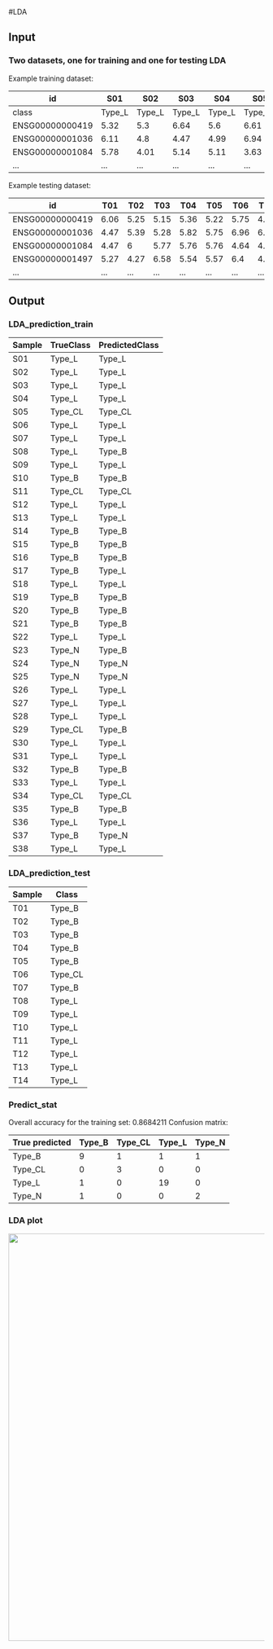 #LDA

## Input 
### Two datasets, one for training and one for testing LDA
Example training dataset: 

|id |S01|S02|S03|S04|S05|S06|S07|S08|S09|S10|S11|S12|S13|S14|S15|S16|S17|S18|S19|S20|S21|S22|S23|S24|S25|S26|S27|S28|S29|S30|S31|S32|S33|S34|S35|S36|S37|S38|
|---|---|---|---|---|---|---|---|---|---|---|---|---|---|---|---|---|---|---|---|---|---|---|---|---|---|---|---|---|---|---|---|---|---|---|---|---|---|---|
|class|Type_L|Type_L|Type_L|Type_L|Type_CL|Type_L|Type_L|Type_L|Type_L|Type_B|Type_CL|Type_L|Type_L|Type_B|Type_B|Type_B|Type_B|Type_L|Type_B|Type_B|Type_B|Type_L|Type_N|Type_N|Type_N|Type_L|Type_L|Type_L|Type_CL|Type_L|Type_L|Type_B|Type_L|Type_CL|Type_B|Type_L|Type_B|Type_L|
|ENSG00000000419|5.32|5.3|6.64|5.6|6.61|5.24|6.66|6.62|6.41|5.19|6.16|7.29|4.78|6.14|5.66|5.8|6.2|4.69|6.5|5.49|7.29|5.23|5.63|4.82|5.64|6.07|4.79|6.25|5.19|5.8|4.63|5.98|6.19|4.97|4.15|5.82|6.4|4.67|
|ENSG00000001036|6.11|4.8|4.47|4.99|6.94|5|5.11|5.42|4.58|4.74|6.03|5.47|4.32|6.16|5.89|5.37|6.01|4.72|5.17|5.96|6.35|5.02|5.31|6.37|5.24|6.29|5.81|4.16|6.56|5.91|5.19|4|5.48|4.14|5.9|5.51|5.14|6.22|
|ENSG00000001084|5.78|4.01|5.14|5.11|3.63|5.93|4.11|3.68|3.23|5.01|5.81|4.5|5.17|5.61|6.19|5.02|6.79|5.97|4.77|5.85|4.78|4.27|6.8|6.25|4.5|5.08|5.21|4.24|4.12|6|4.16|3.19|4.29|3.95|5.26|6.63|4.38|6.38|
|...|...|...|...|...|...|...|...|...|...|...|...|...|...|...|...|...|...|...|...|...|...|...|...|...|...|...|...|...|...|...|...|...|...|...|...|...|...|...|

Example testing dataset: 

|id |T01|T02|T03|T04|T05|T06|T07|T08|T09|T10|T11|T12|T13|T14|
|---|---|---|---|---|---|---|---|---|---|---|---|---|---|---|
|ENSG00000000419|6.06|5.25|5.15|5.36|5.22|5.75|4.79|6.01|6.39|7.71|5.7|5.85|5.34|5.07|
|ENSG00000001036|4.47|5.39|5.28|5.82|5.75|6.96|6.09|5.07|5.3|5.76|5.4|4.27|5.03|5.68|
|ENSG00000001084|4.47|6|5.77|5.76|5.76|4.64|4.07|4.52|4.16|3.24|4.35|2.49|5.89|4.37|
|ENSG00000001497|5.27|4.27|6.58|5.54|5.57|6.4|4.91|4.79|4.95|5.83|4.89|5.33|4.23|6.03|
|...|...|...|...|...|...|...|...|...|...|...|...|...|...|...|

## Output
### LDA_prediction_train

|Sample|TrueClass|PredictedClass|
|------|---------|--------------|
|S01|Type_L|Type_L|
|S02|Type_L|Type_L|
|S03|Type_L|Type_L|
|S04|Type_L|Type_L|
|S05|Type_CL|Type_CL|
|S06|Type_L|Type_L|
|S07|Type_L|Type_L|
|S08|Type_L|Type_B|
|S09|Type_L|Type_L|
|S10|Type_B|Type_B|
|S11|Type_CL|Type_CL|
|S12|Type_L|Type_L|
|S13|Type_L|Type_L|
|S14|Type_B|Type_B|
|S15|Type_B|Type_B|
|S16|Type_B|Type_B|
|S17|Type_B|Type_L|
|S18|Type_L|Type_L|
|S19|Type_B|Type_B|
|S20|Type_B|Type_B|
|S21|Type_B|Type_B|
|S22|Type_L|Type_L|
|S23|Type_N|Type_B|
|S24|Type_N|Type_N|
|S25|Type_N|Type_N|
|S26|Type_L|Type_L|
|S27|Type_L|Type_L|
|S28|Type_L|Type_L|
|S29|Type_CL|Type_B|
|S30|Type_L|Type_L|
|S31|Type_L|Type_L|
|S32|Type_B|Type_B|
|S33|Type_L|Type_L|
|S34|Type_CL|Type_CL|
|S35|Type_B|Type_B|
|S36|Type_L|Type_L|
|S37|Type_B|Type_N|
|S38|Type_L|Type_L|

### LDA_prediction_test

|Sample|Class|
|------|-----|
|T01|Type_B|
|T02|Type_B|
|T03|Type_B|
|T04|Type_B|
|T05|Type_B|
|T06|Type_CL|
|T07|Type_B|
|T08|Type_L|
|T09|Type_L|
|T10|Type_L|
|T11|Type_L|
|T12|Type_L|
|T13|Type_L|
|T14|Type_L|

### Predict_stat

Overall accuracy for the training set: 0.8684211
Confusion matrix:

|True predicted|Type_B|Type_CL|Type_L|Type_N|
|--------------|------|-------|------|------|
|Type_B|9|1|1|1|
|Type_CL|0|3|0|0|
|Type_L|1|0|19|0|
|Type_N|1|0|0|2|

### LDA plot

<img src='https://github.com/vanngocthuyla/RNA-seq-Analysis/blob/master/LDA/LDA_plot.jpg' width="800">
